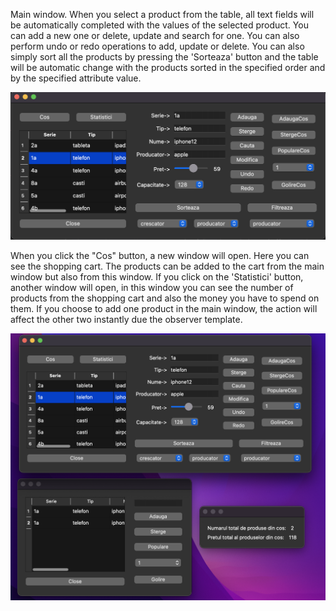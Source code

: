 Main window. When you select a product from the table, all text fields will be automatically 
completed with the values ​​of the selected product. You can add a new one or delete, update and search 
for one. You can also perform undo or redo operations to add, update or delete. You can also 
simply sort all the products by pressing the 'Sorteaza' button and the table will be automatic 
change with the products sorted in the specified order and by the specified attribute value.

![Main window](https://github.com/tpaul790/Personal-Projects/blob/main/Produse/README_Images/Screenshot%202025-02-12%20at%2018.17.05.png?raw=true)

When you click the "Cos" button, a new window will open. Here you can see the shopping cart.
The products can be added to the cart from the main window but also from this window. If you click on
the 'Statistici' button, another window will open, in this window you can see the number of products
from the shopping cart and also the money you have to spend on them. If you choose to add
one product in the main window, the action will affect the other two instantly due 
the observer template.

![Oserver Windows](https://github.com/tpaul790/Personal-Projects/blob/main/Produse/README_Images/Screenshot%202025-02-12%20at%2018.18.02.png?raw=true)

